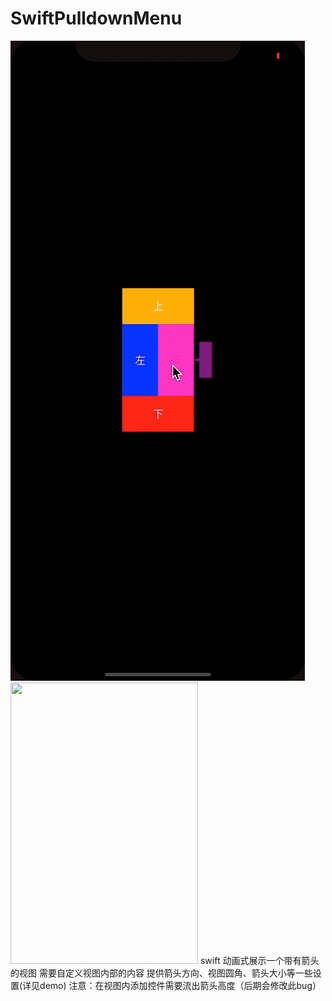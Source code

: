 # SwiftPulldownMenu
![image](https://github.com/imzhiyuanxiaopo/SwiftPulldownMenu/blob/master/GZYGlidingViewSwift/demo.gif)
<img src="https://github.com/Legend-yd/MyDawn/blob/master/20171223205540585.png" width="300" height="450" />
swift  动画式展示一个带有箭头的视图  需要自定义视图内部的内容   提供箭头方向、视图圆角、箭头大小等一些设置(详见demo) 
注意：在视图内添加控件需要流出箭头高度（后期会修改此bug）
